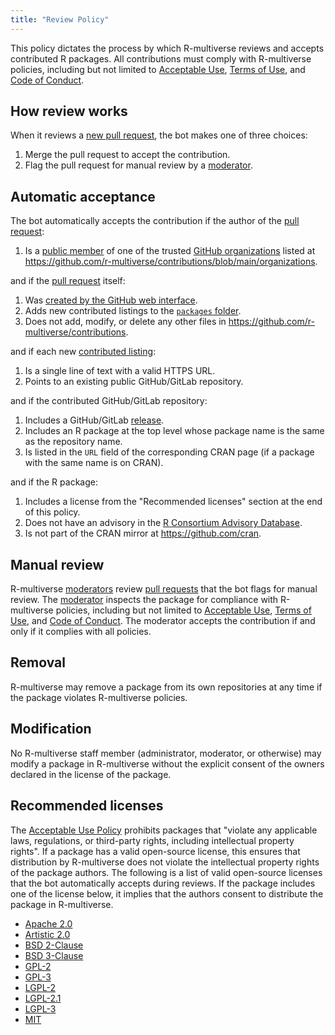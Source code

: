 ```yaml
---
title: "Review Policy"
---
```


This policy dictates the process by which R-multiverse reviews and accepts contributed R packages.
All contributions must comply with R-multiverse policies, including but not limited to [Acceptable Use](aup.md), [Terms of Use](terms.md), and [Code of Conduct](conduct.md).

## How review works

When it reviews a [new pull request](https://github.com/r-multiverse/contributions/pulls), the bot makes one of three choices:

1. Merge the pull request to accept the contribution.
2. Flag the pull request for manual review by a [moderator](governance.md#moderator).

## Automatic acceptance

The bot automatically accepts the contribution if the author of the [pull request](https://github.com/r-multiverse/contributions/pulls):

1. Is a [public member](https://docs.github.com/en/account-and-profile/setting-up-and-managing-your-personal-account-on-github/managing-your-membership-in-organizations/publicizing-or-hiding-organization-membership) of one of the trusted [GitHub organizations](https://docs.github.com/en/organizations/collaborating-with-groups-in-organizations/about-organizations) listed at <https://github.com/r-multiverse/contributions/blob/main/organizations>.

and if the [pull request](https://github.com/r-multiverse/contributions/pulls) itself:

1. Was [created by the GitHub web interface](contributors.md).
1. Adds new contributed listings to the [`packages` folder](https://github.com/r-multiverse/contributions/tree/main/packages).
1. Does not add, modify, or delete any other files in <https://github.com/r-multiverse/contributions>.

and if each new [contributed listing](https://github.com/r-multiverse/contributions/tree/main/packages):

1. Is a single line of text with a valid HTTPS URL.
1. Points to an existing public GitHub/GitLab repository.

and if the contributed GitHub/GitLab repository:

1. Includes a GitHub/GitLab [release](https://docs.github.com/en/repositories/releasing-projects-on-github/about-releases).
1. Includes an R package at the top level whose package name is the same as the repository name.
1. Is listed in the `URL` field of the corresponding CRAN page (if a package with the same name is on CRAN).

and if the R package:

1. Includes a license from the "Recommended licenses" section at the end of this policy.
1. Does not have an advisory in the [R Consortium Advisory Database](https://github.com/RConsortium/r-advisory-database).
1. Is not part of the CRAN mirror at <https://github.com/cran>.

## Manual review

R-multiverse [moderators](governance.md#moderator) review [pull requests](https://github.com/r-multiverse/contributions/pulls) that the bot flags for manual review.
The [moderator](governance.md#moderator) inspects the package for compliance with R-multiverse policies, including but not limited to [Acceptable Use](aup.md), [Terms of Use](terms.md), and [Code of Conduct](conduct.md).
The moderator accepts the contribution if and only if it complies with all policies.

## Removal

R-multiverse may remove a package from its own repositories at any time if the package violates R-multiverse policies.

## Modification

No R-multiverse staff member (administrator, moderator, or otherwise) may modify a package in R-multiverse without the explicit consent of the owners declared in the license of the package.

## Recommended licenses

The [Acceptable Use Policy](aup.md) prohibits packages that "violate any applicable laws, regulations, or third-party rights, including intellectual property rights".
If a package has a valid open-source license, this ensures that distribution by R-multiverse does not violate the intellectual property rights of the package authors.
The following is a list of valid open-source licenses that the bot automatically accepts during reviews.
If the package includes one of the license below, it implies that the authors consent to distribute the package in R-multiverse.

* [Apache 2.0](https://opensource.org/license/apache-2-0)
* [Artistic 2.0](https://opensource.org/license/artistic-2-0)
* [BSD 2-Clause](https://opensource.org/license/bsd-2-clause)
* [BSD 3-Clause](https://opensource.org/license/bsd-3-clause)
* [GPL-2](https://opensource.org/license/gpl-2-0)
* [GPL-3](https://opensource.org/license/gpl-3-0)
* [LGPL-2](https://opensource.org/license/lgpl-2-0)
* [LGPL-2.1](https://opensource.org/license/lgpl-2-1)
* [LGPL-3](https://opensource.org/license/lgpl-3-0)
* [MIT](https://opensource.org/license/mit)
